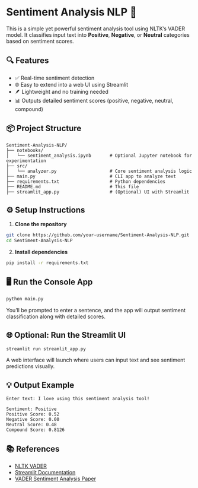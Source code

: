 # Sentiment Analysis NLP 🚀

This is a simple yet powerful sentiment analysis tool using NLTK’s VADER model. It classifies input text into **Positive**, **Negative**, or **Neutral** categories based on sentiment scores.

## 🔍 Features
- ✅ Real-time sentiment detection
- 🌐 Easy to extend into a web UI using Streamlit
- 🪶 Lightweight and no training needed
- 📊 Outputs detailed sentiment scores (positive, negative, neutral, compound)

## 📦 Project Structure
```
Sentiment-Analysis-NLP/
├── notebooks/
│   └── sentiment_analysis.ipynb       # Optional Jupyter notebook for experimentation
├── src/
│   └── analyzer.py                    # Core sentiment analysis logic
├── main.py                            # CLI app to analyze text
├── requirements.txt                   # Python dependencies
├── README.md                          # This file
├── streamlit_app.py                   # (Optional) UI with Streamlit
```

## ⚙️ Setup Instructions

1. **Clone the repository**
```bash
git clone https://github.com/your-username/Sentiment-Analysis-NLP.git
cd Sentiment-Analysis-NLP
```

2. **Install dependencies**
```bash
pip install -r requirements.txt
```

## 🖥️ Run the Console App
```bash
python main.py
```
You’ll be prompted to enter a sentence, and the app will output sentiment classification along with detailed scores.

## 🌐 Optional: Run the Streamlit UI
```bash
streamlit run streamlit_app.py
```
A web interface will launch where users can input text and see sentiment predictions visually.

## 💡 Output Example
```
Enter text: I love using this sentiment analysis tool!

Sentiment: Positive
Positive Score: 0.52
Negative Score: 0.00
Neutral Score: 0.48
Compound Score: 0.8126
```

## 📚 References
- [NLTK VADER](https://www.nltk.org/_modules/nltk/sentiment/vader.html)
- [Streamlit Documentation](https://docs.streamlit.io/)
- [VADER Sentiment Analysis Paper](https://ojs.aaai.org/index.php/ICWSM/article/view/14550)
